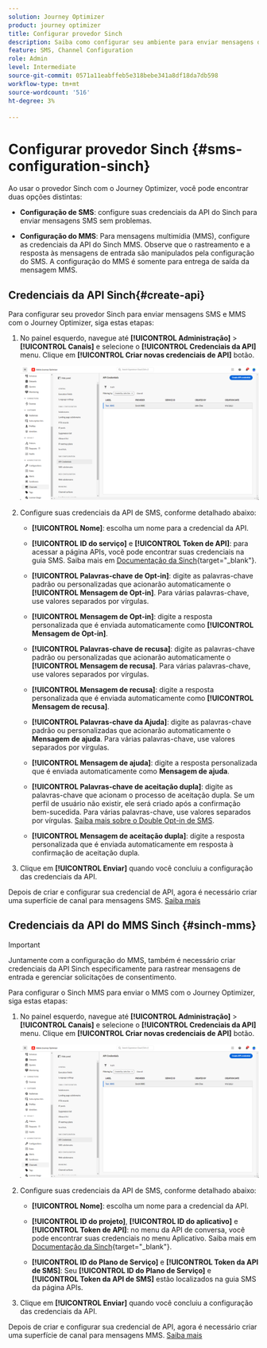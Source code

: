```yaml
---
solution: Journey Optimizer
product: journey optimizer
title: Configurar provedor Sinch
description: Saiba como configurar seu ambiente para enviar mensagens de texto com o Journey Optimizer com Sinch
feature: SMS, Channel Configuration
role: Admin
level: Intermediate
source-git-commit: 0571a11eabffeb5e318bebe341a8df18da7db598
workflow-type: tm+mt
source-wordcount: '516'
ht-degree: 3%

---
```


# Configurar provedor Sinch {#sms-configuration-sinch}

Ao usar o provedor Sinch com o Journey Optimizer, você pode encontrar duas opções distintas:

* **Configuração de SMS**: configure suas credenciais da API do Sinch para enviar mensagens SMS sem problemas.

* **Configuração do MMS**: Para mensagens multimídia (MMS), configure as credenciais da API do Sinch MMS. Observe que o rastreamento e a resposta às mensagens de entrada são manipulados pela configuração do SMS. A configuração do MMS é somente para entrega de saída da mensagem MMS.

## Credenciais da API Sinch{#create-api}

Para configurar seu provedor Sinch para enviar mensagens SMS e MMS com o Journey Optimizer, siga estas etapas:

1. No painel esquerdo, navegue até **[!UICONTROL Administração]** > **[!UICONTROL Canais]** e selecione o **[!UICONTROL Credenciais da API]** menu. Clique em **[!UICONTROL Criar novas credenciais de API]** botão.

   ![](assets/sms_6.png)

1. Configure suas credenciais da API de SMS, conforme detalhado abaixo:

   * **[!UICONTROL Nome]**: escolha um nome para a credencial da API.

   * **[!UICONTROL ID do serviço]** e **[!UICONTROL Token de API]**: para acessar a página APIs, você pode encontrar suas credenciais na guia SMS. Saiba mais em [Documentação da Sinch](https://developers.sinch.com/docs/sms/getting-started/){target="_blank"}.

   * **[!UICONTROL Palavras-chave de Opt-in]**: digite as palavras-chave padrão ou personalizadas que acionarão automaticamente o **[!UICONTROL Mensagem de Opt-in]**. Para várias palavras-chave, use valores separados por vírgulas.

   * **[!UICONTROL Mensagem de Opt-in]**: digite a resposta personalizada que é enviada automaticamente como **[!UICONTROL Mensagem de Opt-in]**.

   * **[!UICONTROL Palavras-chave de recusa]**: digite as palavras-chave padrão ou personalizadas que acionarão automaticamente o **[!UICONTROL Mensagem de recusa]**. Para várias palavras-chave, use valores separados por vírgulas.

   * **[!UICONTROL Mensagem de recusa]**: digite a resposta personalizada que é enviada automaticamente como **[!UICONTROL Mensagem de recusa]**.

   * **[!UICONTROL Palavras-chave da Ajuda]**: digite as palavras-chave padrão ou personalizadas que acionarão automaticamente o **Mensagem de ajuda**. Para várias palavras-chave, use valores separados por vírgulas.

   * **[!UICONTROL Mensagem de ajuda]**: digite a resposta personalizada que é enviada automaticamente como **Mensagem de ajuda**.

   * **[!UICONTROL Palavras-chave de aceitação dupla]**: digite as palavras-chave que acionam o processo de aceitação dupla. Se um perfil de usuário não existir, ele será criado após a confirmação bem-sucedida. Para várias palavras-chave, use valores separados por vírgulas. [Saiba mais sobre o Double Opt-in de SMS](https://video.tv.adobe.com/v/3427129/?learn=on).

   * **[!UICONTROL Mensagem de aceitação dupla]**: digite a resposta personalizada que é enviada automaticamente em resposta à confirmação de aceitação dupla.

1. Clique em **[!UICONTROL Enviar]** quando você concluiu a configuração das credenciais da API.

Depois de criar e configurar sua credencial de API, agora é necessário criar uma superfície de canal para mensagens SMS. [Saiba mais](sms-configuration-surface.md)

## Credenciais da API do MMS Sinch {#sinch-mms}

>[!IMPORTANT]
>
> Juntamente com a configuração do MMS, também é necessário criar credenciais da API Sinch especificamente para rastrear mensagens de entrada e gerenciar solicitações de consentimento.

Para configurar o Sinch MMS para enviar o MMS com o Journey Optimizer, siga estas etapas:

1. No painel esquerdo, navegue até **[!UICONTROL Administração]** > **[!UICONTROL Canais]** e selecione o **[!UICONTROL Credenciais da API]** menu. Clique em **[!UICONTROL Criar novas credenciais de API]** botão.

   ![](assets/sms_6.png)

1. Configure suas credenciais da API de SMS, conforme detalhado abaixo:

   * **[!UICONTROL Nome]**: escolha um nome para a credencial da API.

   * **[!UICONTROL ID do projeto]**, **[!UICONTROL ID do aplicativo]** e **[!UICONTROL Token de API]**: no menu da API de conversa, você pode encontrar suas credenciais no menu Aplicativo. Saiba mais em [Documentação da Sinch](https://docs.cc.sinch.com/cloud/service-configuration/en/oxy_ex-1/common/wln1620131604643.html){target="_blank"}.

   * **[!UICONTROL ID do Plano de Serviço]** e **[!UICONTROL Token da API de SMS]**: Seu **[!UICONTROL ID do Plano de Serviço]** e **[!UICONTROL Token da API de SMS]** estão localizados na guia SMS da página APIs.

1. Clique em **[!UICONTROL Enviar]** quando você concluiu a configuração das credenciais da API.

Depois de criar e configurar sua credencial de API, agora é necessário criar uma superfície de canal para mensagens MMS. [Saiba mais](sms-configuration-surface.md)
